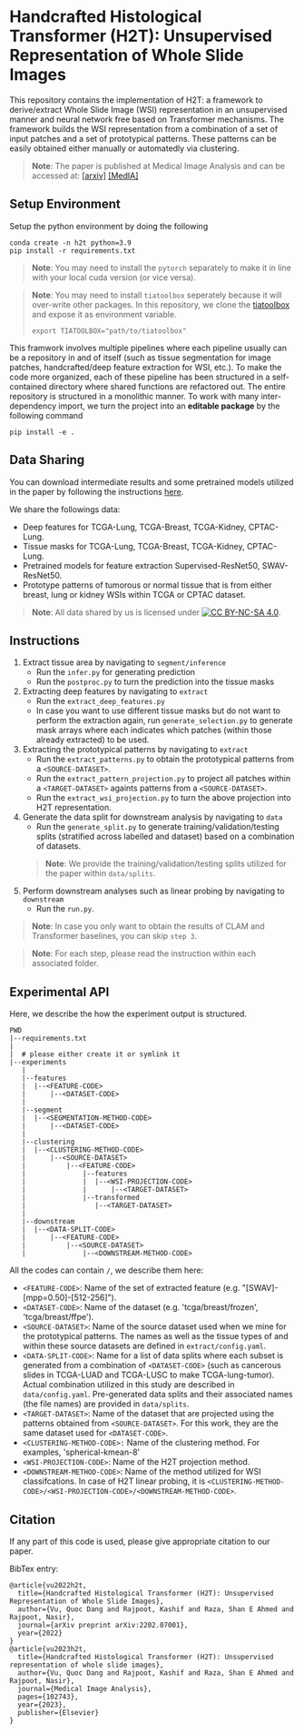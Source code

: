 # Handcrafted Histological Transformer (H2T): Unsupervised Representation of Whole Slide Images

This repository contains the implementation of H2T: a framework to derive/extract Whole Slide
Image (WSI) representation in an unsupervised manner and neural network free based on
Transformer mechanisms. The framework builds the WSI representation from a combination of
a set of input patches and a set of prototypical patterns. These patterns can be easily obtained
either manually or automatedly via clustering. 

> **Note**: The paper is published at Medical Image Analysis
> and can be accessed at: [[arxiv]](https://arxiv.org/abs/2202.07001) [[MedIA]](https://www.sciencedirect.com/science/article/pii/S136184152300004X)

## Setup Environment

Setup the python environment by doing the following
```
conda create -n h2t python=3.9 
pip install -r requirements.txt
```

> **Note**: You may need to install the ```pytorch``` separately to
make it in line with your local cuda version (or vice versa).

> **Note**: You may need to install `tiatoolbox` seperately because it 
> will over-write other packages. In this repository, we clone the 
> [tiatoolbox](https://github.com/TissueImageAnalytics/tiatoolbox)
> and expose it as environment variable.
>
> ```
> export TIATOOLBOX="path/to/tiatoolbox"
> ```
>

This framwork involves multiple pipelines where each pipeline usually can be a repository in and of itself (such as tissue segmentation for image patches, handcrafted/deep feature extraction for WSI, etc.). To make the code more organized, each of these pipeline has been structured in a self-contained directory where shared functions are refactored out. The entire repository is structured in a monolithic manner. To work with many inter-dependency import, we
turn the project into an **editable package** by the following command

```
pip install -e .
```

## Data Sharing

You can download intermediate results and some pretrained models utilized in the paper by following the instructions [here](https://warwick.ac.uk/fac/cross_fac/tia/data/h2t/).

We share the followings data:
- Deep features for TCGA-Lung, TCGA-Breast, TCGA-Kidney, CPTAC-Lung.
- Tissue masks for TCGA-Lung, TCGA-Breast, TCGA-Kidney, CPTAC-Lung.
- Pretrained models for feature extraction Supervised-ResNet50, SWAV-ResNet50.
- Prototype patterns of tumorous or normal tissue that is from either breast, lung or kidney WSIs within TCGA or CPTAC dataset.

> **Note**: All data shared by us is licensed under [![CC BY-NC-SA 4.0][cc-by-nc-sa-image]][cc-by-nc-sa].

[cc-by-nc-sa]: http://creativecommons.org/licenses/by-nc-sa/4.0/
[cc-by-nc-sa-image]: https://licensebuttons.net/l/by-nc-sa/4.0/88x31.png
[cc-by-nc-sa-shield]: https://img.shields.io/badge/License-CC%20BY--NC--SA%204.0-lightgrey.svg

## Instructions
1. Extract tissue area by navigating to `segment/inference`
    - Run the `infer.py` for generating prediction
    - Run the `postproc.py` to turn the prediction into the tissue masks
2. Extracting deep features by navigating to `extract`
    - Run the `extract_deep_features.py`
    - In case you want to use different tissue masks but do not want to perform
    the extraction again, run `generate_selection.py` to generate mask arrays where each indicates which patches (within those already extracted) to be used.
3. Extracting the prototypical patterns by navigating to `extract`
    - Run the `extract_patterns.py` to obtain the prototypical patterns from a `<SOURCE-DATASET>`.
    - Run the `extract_pattern_projection.py` to project all patches within a `<TARGET-DATASET>` againts patterns from a `<SOURCE-DATASET>`.
    - Run the `extract_wsi_projection.py` to turn the above projection into H2T representation.
3. Generate the data split for downstream analysis
by navigating to `data`
    - Run the `generate_split.py` to generate training/validation/testing splits (stratified across labelled and dataset) based on a combination of datasets.
    > **Note**: We provide the training/validation/testing splits utilized for the paper within `data/splits`.
3. Perform downstream analyses such as linear probing by navigating to `downstream`
    - Run the `run.py`.

> **Note**: In case you only want to obtain the results of CLAM and Transformer baselines, you can skip `step 3`.

> **Note**: For each step, please read the instruction within each associated folder.

## Experimental API

Here, we describe the how the experiment output is structured.
```
PWD
|--requirements.txt
|
|  # please either create it or symlink it
|--experiments 
   |
   |--features
   |  |--<FEATURE-CODE>
   |      |--<DATASET-CODE>
   |
   |--segment
   |  |--<SEGMENTATION-METHOD-CODE>
   |      |--<DATASET-CODE>
   |
   |--clustering
   |  |--<CLUSTERING-METHOD-CODE>
   |      |--<SOURCE-DATASET>
   |          |--<FEATURE-CODE>
   |              |--features
   |              |  |--<WSI-PROJECTION-CODE>
   |              |      |--<TARGET-DATASET>
   |              |--transformed
   |                 |--<TARGET-DATASET>
   |
   |--downstream
   |  |--<DATA-SPLIT-CODE>
   |      |--<FEATURE-CODE>
   |          |--<SOURCE-DATASET>
   |              |--<DOWNSTREAM-METHOD-CODE>
```
All the codes can contain `/`, we describe them here:
- `<FEATURE-CODE>`: Name of the set of extracted feature (e.g. "[SWAV]-[mpp=0.50]-[512-256]").
- `<DATASET-CODE>`: Name of the dataset (e.g. 'tcga/breast/frozen', 'tcga/breast/ffpe').
- `<SOURCE-DATASET>`: Name of the source dataset
used when we mine for the prototypical patterns.
The names as well as the tissue types of and within these source datasets are defined in 
`extract/config.yaml`.
- `<DATA-SPLIT-CODE>`: Name for a list of data splits where each subset is generated from a combination of `<DATASET-CODE>` (such as cancerous slides in TCGA-LUAD and TCGA-LUSC to make TCGA-lung-tumor). Actual combination utilized in this study are described in `data/config.yaml`. Pre-generated data splits and their associated names (the file names) are provided in `data/splits`.
- `<TARGET-DATASET>`: Name of the dataset that are projected using the patterns obtained from `<SOURCE-DATASET>`. For this work, they are the same dataset used for `<DATASET-CODE>`.
- `<CLUSTERING-METHOD-CODE>:` Name of the clustering method. For examples, 'spherical-kmean-8'
- `<WSI-PROJECTION-CODE>`: Name of the H2T projection method.
- `<DOWNSTREAM-METHOD-CODE>`: Name of the method utilized for WSI classifcations. In case of H2T linear probing, it
is `<CLUSTERING-METHOD-CODE>/<WSI-PROJECTION-CODE>/<DOWNSTREAM-METHOD-CODE>`.

## Citation

If any part of this code is used, please give appropriate citation to our paper.

BibTex entry: 
```
@article{vu2022h2t,
  title={Handcrafted Histological Transformer (H2T): Unsupervised Representation of Whole Slide Images},
  author={Vu, Quoc Dang and Rajpoot, Kashif and Raza, Shan E Ahmed and Rajpoot, Nasir},
  journal={arXiv preprint arXiv:2202.07001},
  year={2022}
}
@article{vu2023h2t,
  title={Handcrafted Histological Transformer (H2T): Unsupervised representation of whole slide images},
  author={Vu, Quoc Dang and Rajpoot, Kashif and Raza, Shan E Ahmed and Rajpoot, Nasir},
  journal={Medical Image Analysis},
  pages={102743},
  year={2023},
  publisher={Elsevier}
}
```